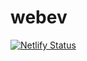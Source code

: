 # webev

[![Netlify Status](https://api.netlify.com/api/v1/badges/0379003d-c847-4ee8-b4ae-22f75302dcb5/deploy-status)](https://app.netlify.com/sites/frosty-noyce-1ed3f1/deploys)
